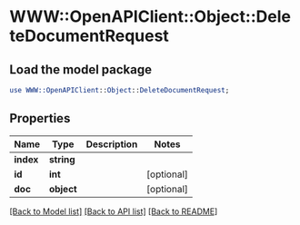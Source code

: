 # WWW::OpenAPIClient::Object::DeleteDocumentRequest

## Load the model package
```perl
use WWW::OpenAPIClient::Object::DeleteDocumentRequest;
```

## Properties
Name | Type | Description | Notes
------------ | ------------- | ------------- | -------------
**index** | **string** |  | 
**id** | **int** |  | [optional] 
**doc** | **object** |  | [optional] 

[[Back to Model list]](../README.md#documentation-for-models) [[Back to API list]](../README.md#documentation-for-api-endpoints) [[Back to README]](../README.md)


